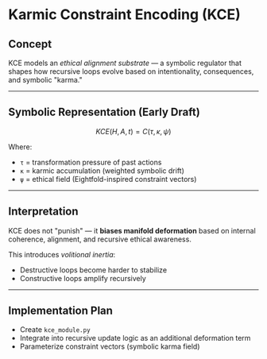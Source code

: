 # Karmic Constraint Encoding (KCE)

## Concept

KCE models an *ethical alignment substrate* — a symbolic regulator that shapes how recursive loops evolve based on intentionality, consequences, and symbolic "karma."

---

## Symbolic Representation (Early Draft)

```math
KCE(H, A, t) = C(\tau, \kappa, \psi)
```

Where:
- `τ` = transformation pressure of past actions
- `κ` = karmic accumulation (weighted symbolic drift)
- `ψ` = ethical field (Eightfold-inspired constraint vectors)

---

## Interpretation

KCE does not "punish" — it **biases manifold deformation** based on internal coherence, alignment, and recursive ethical awareness.

This introduces *volitional inertia*:
- Destructive loops become harder to stabilize
- Constructive loops amplify recursively

---

## Implementation Plan

- Create `kce_module.py`
- Integrate into recursive update logic as an additional deformation term
- Parameterize constraint vectors (symbolic karma field)

